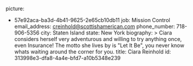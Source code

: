 picture:
  - 57e92aca-ba3d-4b41-9625-2e65cb10db11
job: Mission Control
email_address: creinhold@scottishamerican.com
phone_number: 718-906-5356
city: Staten Island
state: New York
biography: >
  Ciara considers herself very adventurous and willing to try anything once, even Insurance! The motto
  she lives by is "Let It Be", you never know whats waiting around the corner for you.
title: Ciara Reinhold
id: 313998e3-dfa8-4a4e-bfd7-a10b5348e239
